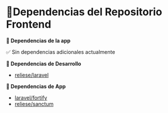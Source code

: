 # :rocket:Dependencias del Repositorio Frontend

**:pushpin: Dependencias de la app**  

:white_check_mark: Sin dependencias adicionales actualmente

**:pushpin: Dependencias de Desarrollo**
- [reliese/laravel](https://github.com/reliese/laravel)

**:pushpin: Dependencias de App**
- [laravel/fortify](https://laravel.com/docs/12.x/fortify)
- [reliese/sanctum](https://laravel.com/docs/12.x/sanctum#main-content)

